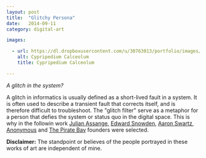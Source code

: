 ```yaml
---
layout: post
title:  "Glitchy Persona"
date:   2014-09-11
category: digital-art

images:

  - url: https://dl.dropboxusercontent.com/u/30763013/portfolio/images/digital%20art/GlitchyPersona/glitchyAnonymous/screenshot-1.png
    alt: Cypripedium Calceolum
    title: Cypripedium Calceolum

---
```

_A glitch in the system?_

A glitch in informatics is usually defined as a short-lived fault in a system. It is often used to describe a transient fault that corrects itself, and is therefore difficult to troubleshoot. The "glitch filter" serve as a metaphor for a person that defies the system or status quo in the digital space. This is why in the followin work [Julian Assange](http://en.wikipedia.org/wiki/Julian_Assange), [Edward Snowden](http://en.wikipedia.org/wiki/Edward_Snowden), [Aaron Swartz](http://en.wikipedia.org/wiki/Aaron_Swartz), [Anonymous](http://en.wikipedia.org/wiki/Anonymous_%28group%29) and [The Pirate Bay](http://en.wikipedia.org/wiki/The_Pirate_Bay) founders were selected.

__Disclaimer:__ The standpoint or believes of the people portrayed in these works of art are independent of mine.
